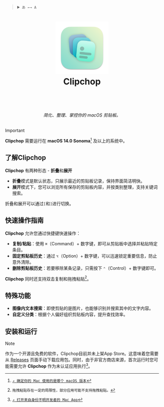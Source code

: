 <blockquote>
  <details>
    <summary>
      <code>あ ←→ A</code>
    </summary>
    <!--Head-->
    &emsp;&ensp;<sub><b>Clipchop</b>支持以下语言。<a href="/Docs/ADD_A_LOCALIZATION.md"><code>↗ 添加一种语言</code></a></sub>
    <br />
    <!--Body-->
    <br />
    &emsp;&ensp;<a href="/">English</a>
    <br />
    &emsp;&ensp;简体中文
  </details>
</blockquote>

# <p align="center"><img width="172" src="/Clipchop/Assets.xcassets/AppIcon/AppIcon-Stable.appiconset/icon_512x512%402x.png?raw=true" /><br />Clipchop</p><br />

###### <p align="center">简化、整理、掌控你的 macOS 剪贴板。</p>

> [!IMPORTANT] 
> **Clipchop** 需要运行在 **macOS 14.0 Sonoma**[^check_your_macos_version] 及以上的系统中。

[^check_your_macos_version]: [`↗ 确定你的 Mac 使用的是哪个 macOS 版本`](https://support.apple.com/zh-cn/HT201260)

## 了解Clipchop

**Clipchop** 有两种形态 - **折叠**和**展开**

- **折叠**模式是默认状态，只展示最近的剪贴板记录，保持界面简洁明快。
- **展开**模式下，您可以浏览所有保存的剪贴板内容，并按类别整理，支持关键词搜索。

折叠和展开可以通过`[`和`]`进行切换。

## 快速操作指南

**Clipchop** 允许您通过快捷键快速操作：

- **复制/粘贴**：使用 `⌘`（Command）+ 数字键，即可从剪贴板中选择并粘贴特定条目。
- **固定剪贴板历史**：通过 `⌥`（Option）+ 数字键，可以迅速锁定重要信息，防止意外清除。
- **删除剪贴板历史**：若要移除某条记录，只需按下 `⌃`（Control）+ 数字键即可。

**Clipchop** 同时还支持双击复制和拖拽粘贴[^drag_copy]。

[^drag_copy]: `拖拽粘贴存在一定的局限性，部分应用可能不支持拖拽粘贴。`

## 特殊功能

- **图像内文本搜索**：即使剪贴的是图片，也能够识别并搜索其中的文字内容。
- **自定义分类**：根据个人偏好组织剪贴板内容，提升查找效率。

## 安装和运行

> [!NOTE]
> 作为一个开源且免费的软件，Clipchop目前并未上架App Store。这意味着您需要从 [Releases](https://github.com/Cement-Labs/Clipchop/releases) 页面手动下载应用包。同时，由于非官方商店来源，首次运行时您可能需要允许 **Clipchop** 作为未认证应用执行[^open_as_unidentified]。

[^open_as_unidentified]: [`↗ 打开来自身份不明开发者的 Mac App`](https://support.apple.com/zh-cn/guide/mac-help/mh40616/mac)


